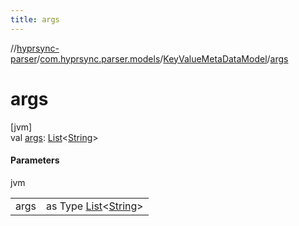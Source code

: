 ```yaml
---
title: args
---
```

//[hyprsync-parser](../../../index.html)/[com.hyprsync.parser.models](../index.html)/[KeyValueMetaDataModel](index.html)/[args](args.html)



# args



[jvm]\
val [args](args.html): [List](https://kotlinlang.org/api/core/kotlin-stdlib/kotlin.collections/-list/index.html)&lt;[String](https://kotlinlang.org/api/core/kotlin-stdlib/kotlin/-string/index.html)&gt;



#### Parameters


jvm

| | |
|---|---|
| args | as Type [List](https://kotlinlang.org/api/core/kotlin-stdlib/kotlin.collections/-list/index.html)<[String](https://kotlinlang.org/api/core/kotlin-stdlib/kotlin/-string/index.html)> |



